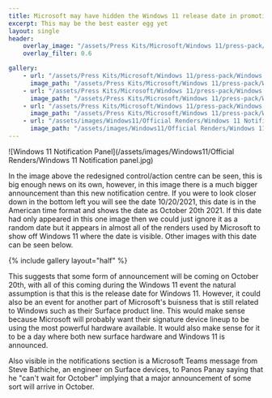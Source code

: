 ```yaml
---
title: Microsoft may have hidden the Windows 11 release date in promotional images
excerpt: This may be the best easter egg yet
layout: single
header:
    overlay_image: "/assets/Press Kits/Microsoft/Windows 11/press-pack/Windows 11 Brand Images/Hero Bloom + Logo.png"
    overlay_filter: 0.6

gallery:
    - url: "/assets/Press Kits/Microsoft/Windows 11/press-pack/Windows 11 Product Images/Windows 11 Accessibility Screen.png"
      image_path: "/assets/Press Kits/Microsoft/Windows 11/press-pack/Windows 11 Product Images/Windows 11 Accessibility Screen.png"
    - url: "/assets/Press Kits/Microsoft/Windows 11/press-pack/Windows 11 Product Images/Windows 11 Snap Desktop Screen.jpg"
      image_path: "/assets/Press Kits/Microsoft/Windows 11/press-pack/Windows 11 Product Images/Windows 11 Snap Desktop Screen.jpg"
    - url: "/assets/Press Kits/Microsoft/Windows 11/press-pack/Windows 11 Product Images/Windows 11 Widgets Screen.png"
      image_path: "/assets/Press Kits/Microsoft/Windows 11/press-pack/Windows 11 Product Images/Windows 11 Widgets Screen.png"
    - url: "/assets/images/Windows11/Official Renders/Windows 11 Notification panel.jpg"
      image_path: "/assets/images/Windows11/Official Renders/Windows 11 Notification panel.jpg"
---
```


![Windows 11 Notification Panel](/assets/images/Windows11/Official Renders/Windows 11 Notification panel.jpg)

In the image above the redesigned control/action centre can be seen, this is big enough news on its own, however, in this image there is a much bigger announcement than this new notification centre. If you were to look closer down in the bottom left you will see the date 10/20/2021, this date is in the American time format and shows the date as October 20th 2021. If this date had only appeared in this one image then we could just ignore it as a random date but it appears in almost all of the renders used by Microsoft to show off Windows 11 where the date is visible. Other images with this date can be seen below.

{% include gallery layout="half" %}

This suggests that some form of announcement will be coming on October 20th, with all of this coming during the Windows 11 event the natural assumption is that this is the release date for Windows 11. However, it could also be an event for another part of Microsoft's buisness that is still related to Windows such as their Surface product line. This would make sense because Microsoft will probably want their signature device lineup to be using the most powerful hardware available. It would also make sense for it to be a day where both new surface hardware and Windows 11 is announced.

Also visible in the notifications section is a Microsoft Teams message from Steve Bathiche, an engineer on Surface devices, to Panos Panay saying that he "can't wait for October" implying that a major announcement of some sort will arrive in October.
